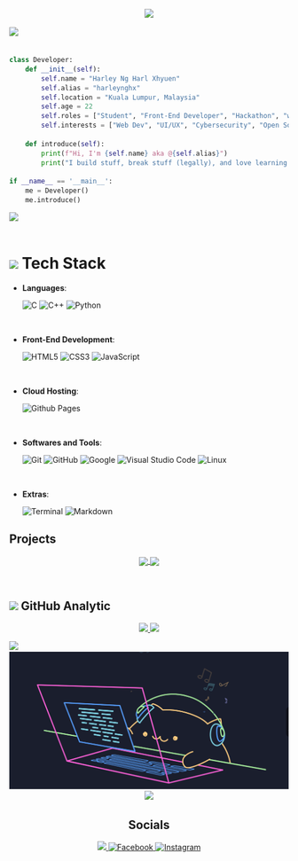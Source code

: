 
<!--  -->
<p align="center">
  <a href="https://github.com/DenverCoder1/readme-typing-svg"><img src="https://readme-typing-svg.herokuapp.com?font=Orbitron&color=cyan&size=38&center=true&vCenter=true&width=600&height=200&lines=hello&hearts;++;I'm+a+Cadet+@42KL;I'm+Harley,;Computer+Science+Student,;Love+to+learn+new+stuffs..<3"></a>
</p>




	
<img src="https://user-images.githubusercontent.com/73097560/115834477-dbab4500-a447-11eb-908a-139a6edaec5c.gif"><br><br>
```python
class Developer:
    def __init__(self):
        self.name = "Harley Ng Harl Xhyuen"
        self.alias = "harleynghx"
        self.location = "Kuala Lumpur, Malaysia"
        self.age = 22
        self.roles = ["Student", "Front-End Developer", "Hackathon", "web3 Developer"]
        self.interests = ["Web Dev", "UI/UX", "Cybersecurity", "Open Source"]

    def introduce(self):
        print(f"Hi, I'm {self.name} aka @{self.alias}")
        print("I build stuff, break stuff (legally), and love learning new things.")

if __name__ == '__main__':
    me = Developer()
    me.introduce()
```

<img src="https://user-images.githubusercontent.com/73097560/115834477-dbab4500-a447-11eb-908a-139a6edaec5c.gif"><br><br>


# <img src="https://media2.giphy.com/media/QssGEmpkyEOhBCb7e1/giphy.gif?cid=ecf05e47a0n3gi1bfqntqmob8g9aid1oyj2wr3ds3mg700bl&rid=giphy.gif" width ="25"> <b>Tech Stack</b>

	
<p align="center">

- **Languages**:
    
    ![C](https://img.shields.io/badge/C%20-%232370ED.svg?style=for-the-badge&logo=c&logoColor=white)
    ![C++](https://img.shields.io/badge/C++%20-%2300599C.svg?style=for-the-badge&logo=c%2B%2B&logoColor=white)
    ![Python](https://img.shields.io/badge/Python%20-%2314354C.svg?style=for-the-badge&logo=python&logoColor=white)

<br>   
    
- **Front-End Development**:

   ![HTML5](https://img.shields.io/badge/HTML5%20-%23E34F26.svg?style=for-the-badge&logo=html5&logoColor=white)
   ![CSS3](https://img.shields.io/badge/CSS%20-%231572B6.svg?style=for-the-badge&logo=css3&logoColor=white)
   ![JavaScript](https://img.shields.io/badge/JavaScript%20-%23F7DF1E.svg?style=for-the-badge&logo=javascript&logoColor=black)

<br>

- **Cloud Hosting**:

    ![Github Pages](https://img.shields.io/badge/GitHub%20Pages-%23327FC7.svg?style=for-the-badge&logo=github&logoColor=white)
    
<br>

- **Softwares and Tools**:

    ![Git](https://img.shields.io/badge/git-%23F05033.svg?style=for-the-badge&logo=git&logoColor=white)
    ![GitHub](https://img.shields.io/badge/github-%23121011.svg?style=for-the-badge&logo=github&logoColor=white)
    ![Google](https://img.shields.io/badge/google-%234285F4.svg?style=for-the-badge&logo=google&logoColor=white)
    ![Visual Studio Code](https://img.shields.io/badge/Visual%20Studio%20Code-0078d7.svg?style=for-the-badge&logo=visual-studio-code&logoColor=white)
    ![Linux](https://img.shields.io/badge/Linux-FCC624?style=for-the-badge&logo=linux&logoColor=black) 

<br>

- **Extras**:

    ![Terminal](https://img.shields.io/badge/Terminal-%23054020?style=for-the-badge&logo=gnu-bash&logoColor=white)
    ![Markdown](https://img.shields.io/badge/markdown-%23000000.svg?style=for-the-badge&logo=markdown&logoColor=white)   



## Projects
<p align="center">
  <a href="https://github.com/harleynghx/Snake-game">
    <img align="center" src="https://github-readme-stats.vercel.app/api/pin/?username=harleynghx&repo=Snake-game&theme=tokyonight" />
  </a>  
  <a href="https://github.com/harleynghx/wanderersProject">
    <img align="center" src="https://github-readme-stats.vercel.app/api/pin/?username=harleynghx&repo=wanderersProject&theme=tokyonight" />
  </a> 
</p>



<br>


## <img src="https://media.giphy.com/media/iY8CRBdQXODJSCERIr/giphy.gif" width="35"><b> GitHub Analytic </b>

<p align="center">
  <a href="https://github.com/harleynghx">
    <img height="180em" src="https://github-readme-stats-eight-theta.vercel.app/api?username=harleynghx&show_icons=true&theme=tokyonight&include_all_commits=true&count_private=true"/>
  </a>
  <a href="https://github.com/harleynghx">
    <img height="180em" src="https://github-readme-stats-eight-theta.vercel.app/api/top-langs/?username=harleynghx&layout=compact&langs_count=8&theme=tokyonight"/>
  </a>
</p>


<img src="https://user-images.githubusercontent.com/73097560/115834477-dbab4500-a447-11eb-908a-139a6edaec5c.gif" />

<div align='center'>

<img src="https://github.com/SophieNguyen113/SophieNguyen113/blob/main/Sophie%20Nguyen%20-%20CatCat.gif" title="CatCat" alt="CatCat">


<img src="https://user-images.githubusercontent.com/73097560/115834477-dbab4500-a447-11eb-908a-139a6edaec5c.gif" />

<h2 align="center">Socials</h2>

<div align="center">
  <a href="mailto:keyanandydelgado@gmail.com">
    <img src="https://img.shields.io/badge/Gmail-333333?style=for-the-badge&logo=gmail&logoColor=red" />
  </a>
  <a href="https://www.facebook.com/keyandelgado.fajanoy">
    <img alt="Facebook" title="Connect on Facebook" src="https://img.shields.io/badge/-Facebook-1877F2?style=for-the-badge&logo=facebook&logoColor=white"/>
  </a>
  <a href="https://www.instagram.com/https.keyan/">
    <img alt="Instagram" title "Follow on Instagram" src="https://img.shields.io/badge/-Instagram-E4405F?style=for-the-badge&logo=instagram&logoColor=white"/>
  </a>
</div>

